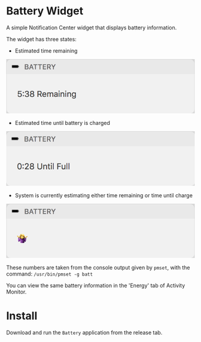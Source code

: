 # Battery Widget

A simple Notification Center widget that displays battery information.

The widget has three states:

- Estimated time remaining

![](Screenshots/time-remaining.png)

- Estimated time until battery is charged

![](Screenshots/time-until-full.png)

- System is currently estimating either time remaining or time until charge

![](Screenshots/calculating-estimated-time.png)

These numbers are taken from the console output given by `pmset`, with the command: `/usr/bin/pmset -g batt`

You can view the same battery information in the 'Energy' tab of Activity Monitor.

# Install

Download and run the `Battery` application from the release tab.
